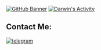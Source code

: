 [![GitHub Banner](https://arweave.net/KLoB5DS5Y70z6p6OeSDI1VzuY_YbtxDtBRVZO0vXEm4)]()
[![Darwin's Activity](https://activity-graph.herokuapp.com/graph?username=charmful0x)](https://github.com/ashutosh00710/github-readme-activity-graph)

## Contact Me:
[![telegram](https://img.shields.io/badge/Telegram-2CA5E0?style=for-the-badge&logo=telegram&logoColor=white)](https://t.me/Akapepe007)

